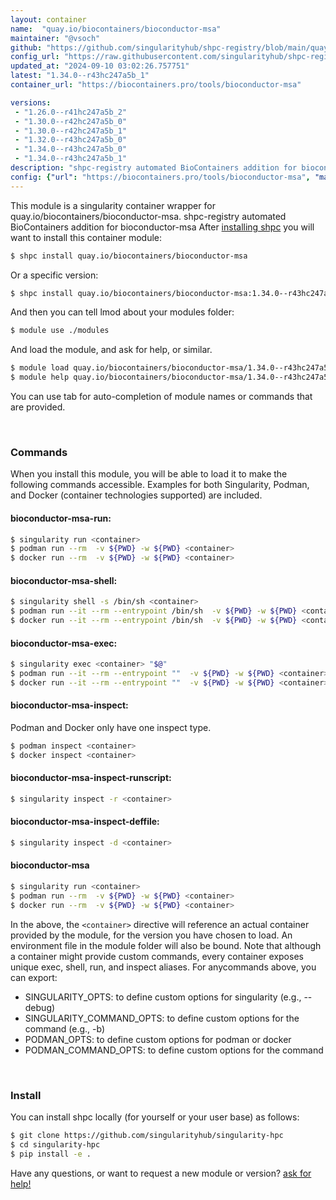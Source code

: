 ```yaml
---
layout: container
name:  "quay.io/biocontainers/bioconductor-msa"
maintainer: "@vsoch"
github: "https://github.com/singularityhub/shpc-registry/blob/main/quay.io/biocontainers/bioconductor-msa/container.yaml"
config_url: "https://raw.githubusercontent.com/singularityhub/shpc-registry/main/quay.io/biocontainers/bioconductor-msa/container.yaml"
updated_at: "2024-09-10 03:02:26.757751"
latest: "1.34.0--r43hc247a5b_1"
container_url: "https://biocontainers.pro/tools/bioconductor-msa"

versions:
 - "1.26.0--r41hc247a5b_2"
 - "1.30.0--r42hc247a5b_0"
 - "1.30.0--r42hc247a5b_1"
 - "1.32.0--r43hc247a5b_0"
 - "1.34.0--r43hc247a5b_0"
 - "1.34.0--r43hc247a5b_1"
description: "shpc-registry automated BioContainers addition for bioconductor-msa"
config: {"url": "https://biocontainers.pro/tools/bioconductor-msa", "maintainer": "@vsoch", "description": "shpc-registry automated BioContainers addition for bioconductor-msa", "latest": {"1.34.0--r43hc247a5b_1": "sha256:eb79a626e640f967f8f34237cf9462f64739da6ef71061c8d7e5cc392ce63956"}, "tags": {"1.26.0--r41hc247a5b_2": "sha256:7c94ab18562bc0a0f6e2e437de96762cd64a4fb7c43506c3de843053270d050d", "1.30.0--r42hc247a5b_0": "sha256:338215b63cf25ceb6fb11ad911846ebdfe4d2f66c1e1fcf4aa807525d8c67475", "1.30.0--r42hc247a5b_1": "sha256:1eaa4f52abcd0ab6312124bfa72a6d5e36e424163d76abc8d100edcc511dec2f", "1.32.0--r43hc247a5b_0": "sha256:968bdb852b428537f5268d4728d4bf77ae77858e835e5b21fb97965daded4b1d", "1.34.0--r43hc247a5b_0": "sha256:a35a2e1ac26772a07cba7c03a900df5f61bb0a30bbf89d2a38a0aa213f426e48", "1.34.0--r43hc247a5b_1": "sha256:eb79a626e640f967f8f34237cf9462f64739da6ef71061c8d7e5cc392ce63956"}, "docker": "quay.io/biocontainers/bioconductor-msa"}
---
```


This module is a singularity container wrapper for quay.io/biocontainers/bioconductor-msa.
shpc-registry automated BioContainers addition for bioconductor-msa
After [installing shpc](#install) you will want to install this container module:


```bash
$ shpc install quay.io/biocontainers/bioconductor-msa
```

Or a specific version:

```bash
$ shpc install quay.io/biocontainers/bioconductor-msa:1.34.0--r43hc247a5b_1
```

And then you can tell lmod about your modules folder:

```bash
$ module use ./modules
```

And load the module, and ask for help, or similar.

```bash
$ module load quay.io/biocontainers/bioconductor-msa/1.34.0--r43hc247a5b_1
$ module help quay.io/biocontainers/bioconductor-msa/1.34.0--r43hc247a5b_1
```

You can use tab for auto-completion of module names or commands that are provided.

<br>

### Commands

When you install this module, you will be able to load it to make the following commands accessible.
Examples for both Singularity, Podman, and Docker (container technologies supported) are included.

#### bioconductor-msa-run:

```bash
$ singularity run <container>
$ podman run --rm  -v ${PWD} -w ${PWD} <container>
$ docker run --rm  -v ${PWD} -w ${PWD} <container>
```

#### bioconductor-msa-shell:

```bash
$ singularity shell -s /bin/sh <container>
$ podman run --it --rm --entrypoint /bin/sh  -v ${PWD} -w ${PWD} <container>
$ docker run --it --rm --entrypoint /bin/sh  -v ${PWD} -w ${PWD} <container>
```

#### bioconductor-msa-exec:

```bash
$ singularity exec <container> "$@"
$ podman run --it --rm --entrypoint ""  -v ${PWD} -w ${PWD} <container> "$@"
$ docker run --it --rm --entrypoint ""  -v ${PWD} -w ${PWD} <container> "$@"
```

#### bioconductor-msa-inspect:

Podman and Docker only have one inspect type.

```bash
$ podman inspect <container>
$ docker inspect <container>
```

#### bioconductor-msa-inspect-runscript:

```bash
$ singularity inspect -r <container>
```

#### bioconductor-msa-inspect-deffile:

```bash
$ singularity inspect -d <container>
```



#### bioconductor-msa

```bash
$ singularity run <container>
$ podman run --rm  -v ${PWD} -w ${PWD} <container>
$ docker run --rm  -v ${PWD} -w ${PWD} <container>
```


In the above, the `<container>` directive will reference an actual container provided
by the module, for the version you have chosen to load. An environment file in the
module folder will also be bound. Note that although a container
might provide custom commands, every container exposes unique exec, shell, run, and
inspect aliases. For anycommands above, you can export:

 - SINGULARITY_OPTS: to define custom options for singularity (e.g., --debug)
 - SINGULARITY_COMMAND_OPTS: to define custom options for the command (e.g., -b)
 - PODMAN_OPTS: to define custom options for podman or docker
 - PODMAN_COMMAND_OPTS: to define custom options for the command

<br>

### Install

You can install shpc locally (for yourself or your user base) as follows:

```bash
$ git clone https://github.com/singularityhub/singularity-hpc
$ cd singularity-hpc
$ pip install -e .
```

Have any questions, or want to request a new module or version? [ask for help!](https://github.com/singularityhub/singularity-hpc/issues)